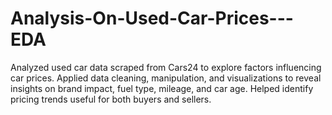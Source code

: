 # Analysis-On-Used-Car-Prices---EDA
Analyzed used car data scraped from Cars24 to explore factors influencing car prices. Applied data cleaning, manipulation, and visualizations to reveal insights on brand impact, fuel type, mileage, and car age. Helped identify pricing trends useful for both buyers and sellers.

